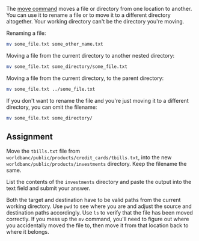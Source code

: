 The [move command](https://www.ibm.com/docs/en/aix/7.3?topic=files-moving-renaming-mv-command) moves a file or directory from one location to another. You can use it to rename a file or to move it to a different directory altogether. Your working directory can't be the directory you're moving.

Renaming a file:

```bash
mv some_file.txt some_other_name.txt
```

Moving a file from the current directory to another nested directory:

```bash
mv some_file.txt some_directory/some_file.txt
```

Moving a file from the current directory, to the parent directory:

```bash
mv some_file.txt ../some_file.txt
```

If you don't want to rename the file and you're just moving it to a different directory, you can omit the filename:

```bash
mv some_file.txt some_directory/
```

## Assignment

Move the `tbills.txt` file from `worldbanc/public/products/credit_cards/tbills.txt`, into the new `worldbanc/public/products/investments` directory. Keep the filename the same.

List the contents of the `investments` directory and paste the output into the text field and submit your answer.

Both the target and destination have to be valid paths from the current working directory. Use `pwd` to see where you are and adjust the source and destination paths accordingly. Use `ls` to verify that the file has been moved correctly. If you mess up the `mv` command, you'll need to figure out where you accidentally moved the file to, then move it from that location back to where it belongs.